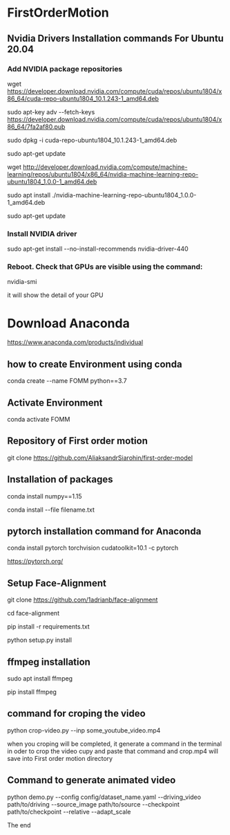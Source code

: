# FirstOrderMotion
## Nvidia Drivers Installation commands For Ubuntu 20.04

### Add NVIDIA package repositories

wget https://developer.download.nvidia.com/compute/cuda/repos/ubuntu1804/x86_64/cuda-repo-ubuntu1804_10.1.243-1_amd64.deb

sudo apt-key adv --fetch-keys https://developer.download.nvidia.com/compute/cuda/repos/ubuntu1804/x86_64/7fa2af80.pub

sudo dpkg -i cuda-repo-ubuntu1804_10.1.243-1_amd64.deb

sudo apt-get update

wget http://developer.download.nvidia.com/compute/machine-learning/repos/ubuntu1804/x86_64/nvidia-machine-learning-repo-ubuntu1804_1.0.0-1_amd64.deb

sudo apt install ./nvidia-machine-learning-repo-ubuntu1804_1.0.0-1_amd64.deb

sudo apt-get update

### Install NVIDIA driver

sudo apt-get install --no-install-recommends nvidia-driver-440

### Reboot. Check that GPUs are visible using the command:

nvidia-smi

it will show the detail of your GPU 
 
# Download Anaconda 

https://www.anaconda.com/products/individual

## how to create Environment using conda

conda create --name FOMM python==3.7
## Activate Environment

conda activate FOMM

## Repository of First order motion

git clone https://github.com/AliaksandrSiarohin/first-order-model

## Installation of packages

conda install numpy==1.15

conda install --file filename.txt

## pytorch installation command for Anaconda

conda install pytorch torchvision cudatoolkit=10.1 -c pytorch

https://pytorch.org/

## Setup Face-Alignment

git clone https://github.com/1adrianb/face-alignment

cd face-alignment

pip install -r requirements.txt

python setup.py install

## ffmpeg installation 

sudo apt install ffmpeg

pip install ffmpeg

## command for croping the video

python crop-video.py --inp some_youtube_video.mp4

when you croping will be completed, it generate a command in the terminal in oder to crop the video cupy and paste that command and crop.mp4 will save into First order motion directory


## Command to generate animated video

python demo.py  --config config/dataset_name.yaml --driving_video path/to/driving --source_image path/to/source --checkpoint path/to/checkpoint --relative --adapt_scale

The end
